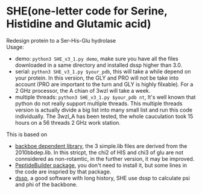 # SHE(one-letter code for Serine, Histidine and Glutamic acid)
Redesign protein to a Ser-His-Glu hydrolase  
Usage:
-  demo: `python3 SHE_v3_1.py demo`, make sure you have all the files downloaded in a same directory and installed dssp higher than 3.0.  
-  serial: `python3 SHE_v3_1.py $your_pdb`, this will take a while depend on your protein. In this version, the GLY and PRO will not be take into account (PRO are important to the turn and GLY is highly filxable). For a 2 GHz processor, the A chian of 3wzl will take a week.
-  multiple threads: `python3 SHE_v3_1.py $your_pdb nt`, It's well known that python do not really support multiple threads. This multiple threads version is actually divide a big list into many small list and run this code individually. The 3wzl_A has been tested, the whole cauculation took 15 hours on a 56 threads 2 GHz work station.

This is based on  
-  [backboe dependent library](http://dunbrack.fccc.edu/bbdep2010/Tutorial.php), the 3 simple.lib files are derived from the 2010bbdep.lib. In this stricpt, the chi2 of HIS and chi3 of glu are not connsidered as non-rotamtic, in the further version, it may be improved.  
-  [PeptideBuilder package](https://github.com/mtien/PeptideBuilder), you don't need to install it, but some lines in the code are inspried by that package.  
-  [dssp](https://swift.cmbi.umcn.nl/gv/dssp/DSSP_3.html), a good software with long history, SHE use dssp to calculate psi and phi of the backbone.
